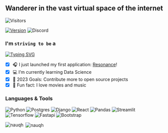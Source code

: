## Wanderer in the vast virtual space of the internet 

![Visitors](https://komarev.com/ghpvc/?username=nauqh&color=0ddfff&style=for-the-badge&label=PROFILE+VIEWS)

[![Version](https://img.shields.io/badge/nauqh-V2.0.0-blue?style=for-the-badge)](https://nauqh.github.io)
![Discord](https://img.shields.io/discord/574921006817476608.svg?label=Discord&logo=Discord&colorB=7289da&style=for-the-badge&logoColor=white)

### I'm `striving to be` a

[![Typing SVG](https://readme-typing-svg.demolab.com/?lines=Software+Engineer;Data+Engineer&color=64FFDA&background=0A192F&center=true)](https://git.io/typing-svg)

- [x] 🎧 I just launched my first application: [Resonance][resonance]!
- [x] :computer: I’m currently learning Data Science 
- [x] 📌 2023 Goals: Contribute more to open source projects
- [x] 📝 Fun fact: I love movies and music

### Languages & Tools

![Python](https://img.shields.io/badge/python%20-%2314354C.svg?&style=for-the-badge&logo=python&logoColor=white&colorB=0077b6)
![Postgres](https://img.shields.io/badge/postgres-%23316192.svg?style=for-the-badge&logo=postgresql&logoColor=white&colorB=5ab1bb)
![Django](https://img.shields.io/badge/django-%23092E20.svg?style=for-the-badge&logo=django&logoColor=white&colorB=a98467)
![React](https://img.shields.io/badge/react-%2320232a.svg?style=for-the-badge&logo=react&logoColor=white&colorB=a3b18a)
![Pandas](https://img.shields.io/badge/pandas-%23150458.svg?style=for-the-badge&logo=pandas&logoColor=white&colorB=a5c882)
![Streamlit](https://img.shields.io/badge/Streamlit%20-%2300599C.svg?&style=for-the-badge&logo=streamlit&colorB=f7dd72)
![Tensorflow](https://img.shields.io/badge/TensorFlow-%23FF6F00.svg?style=for-the-badge&logo=TensorFlow&logoColor=white)
![Fastapi](https://img.shields.io/badge/FastAPI-005571?style=for-the-badge&logo=fastapi&logoColor=white&colorB=c8b6ff)
![Bootstrap](https://img.shields.io/badge/bootstrap-%238511FA.svg?style=for-the-badge&logo=bootstrap&logoColor=white)

<p>
<p><img align="left" src="https://github-readme-stats.vercel.app/api/top-langs/?username=nauqh&layout=compact" alt="nauqh" /></p>

<p>&nbsp;<img align="center" src="https://github-readme-stats.vercel.app/api?username=nauqh&show_icons=true" alt="nauqh" /></p>


[resonance]: https://resonances.streamlit.app/